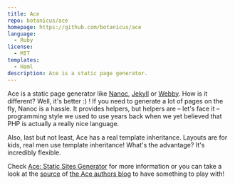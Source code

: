 ```yaml
---
title: Ace
repo: botanicus/ace
homepage: https://github.com/botanicus/ace
language:
  - Ruby
license:
  - MIT
templates:
  - Haml
description: Ace is a static page generator.
---
```


Ace is a static page generator like [Nanoc](http://nanoc.stoneship.org), [Jekyll](https://github.com/mojombo/jekyll) or [Webby](http://webby.rubyforge.org/tutorial). How is it different? Well, it's better :) ! If you need to generate a lot of pages on the fly, Nanoc is a hassle. It provides helpers, but helpers are – let's face it – programming style we used to use years back when we yet believed that PHP is actually a really nice language.

Also, last but not least, Ace has a real template inheritance. Layouts are for kids, real men use template inheritance! What's the advantage? It's incredibly flexible.

Check [Ace: Static Sites Generator](http://blog.101ideas.cz/posts/ace-static-site-generator.html) for more information or you can take a look at the [source](https://github.com/botanicus/blog.101ideas.cz) of [the Ace authors blog](http://blog.101ideas.cz) to have something to play with!
